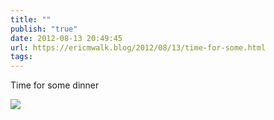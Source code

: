 ```yaml
---
title: ""
publish: "true"
date: 2012-08-13 20:49:45
url: https://ericmwalk.blog/2012/08/13/time-for-some.html
tags: 
---
```


Time for some dinner

![](https://ericmwalk.blog/uploads/2022/a5519184e1.jpg)